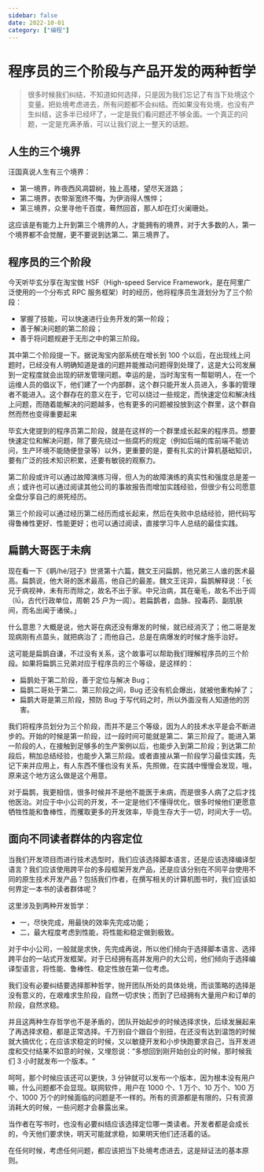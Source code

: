 ```yaml
---
sidebar: false
date: 2022-10-01
category: ["编程"] 
---
```


# 程序员的三个阶段与产品开发的两种哲学

> 很多时候我们纠结，不知道如何选择，只是因为我们忘记了有当下处境这个变量。把处境考虑进去，所有问题都不会纠结。而如果没有处境，也没有产生纠结，这多半已经坏了，一定是我们看问题还不够全面。一个真正的问题，一定是充满矛盾，可以让我们说上一整天的话题。

<!-- more -->

## **人生的三个境界**

汪国真说人生有三个境界：

- 第一境界，昨夜西风凋碧树，独上高楼，望尽天涯路；
- 第二境界，衣带渐宽终不悔，为伊消得人憔悴；
- 第三境界，众里寻他千百度，蓦然回首，那人却在灯火阑珊处。

这应该是有能力上升到第三个境界的人，才能拥有的境界，对于大多数的人，第一个境界都不会觉醒，更不要说到达第二、第三境界了。

## 程序员的三个阶段

今天听毕玄分享在淘宝做 HSF（High-speed Service Framework，是在阿里广泛使用的一个分布式 RPC 服务框架）时的经历，他将程序员生涯划分为了三个阶段：

- 掌握了技能，可以快速进行业务开发的第一阶段；
- 善于解决问题的第二阶段；
- 善于将问题规避于无形之中的第三阶段。

其中第二个阶段提一下。据说淘宝内部系统在增长到 100 个以后，在出现线上问题时，已经没有人明确知道是谁的问题并能推动问题得到处理了，这是大公司发展到一定程度就会出现的研发管理问题。幸运的是，当时淘宝有一帮聪明人，在一个运维人员的倡议下，他们建了一个内部群，这个群只能开发人员进入，多事的管理者不能进入。这个群存在的意义在于，它可以绕过一些规定，而快速定位和解决线上问题，而随着能解决的问题越多，也有更多的问题被投放到这个群里，这个群自然而然也变得重要起来

毕玄大佬提到的程序员第二阶段，就是在这样的一个群里成长起来的程序员。想要快速定位和解决问题，除了要先绕过一些腐朽的规定（例如后端的库前端不能访问，生产环境不能随便登录等）以外，更重要的是，要有扎实的计算机基础知识，要有广泛的技术知识积累，还要有敏锐的观察力。

第二阶段或许可以通过故障演练习得，但人为的故障演练的真实性和强度总是差一点；或许也可以通过阅读其他公司的事故报告而增加实践经验，但很少有公司愿意全盘分享自己的濒死经历。

第三个阶段可以通过经历第二经历而成长起来，然后在失败中总结经验，把代码写得鲁棒性更好、性能更好；也可以通过阅读，直接学习牛人总结的最佳实践。

## 扁鹊大哥医于未病

现在看一下《鹖/hé/冠子》世贤第十六篇，魏文王问扁鹊，他兄弟三人谁的医术最高。扁鹊说，他大哥的医术最高，他自己的最差。魏文王诧异，扁鹊解释说：「长兄于病视神，未有形而除之，故名不出于家。中兄治病，其在毫毛，故名不出于闾（lǘ，古代行政单位，周朝 25 户为一闾）。若扁鹊者，血脉、投毒药、副肌肤间，而名出闻于诸侯。」

什么意思？大概是说，他大哥在病还没有爆发的时候，就已经消灭了；他二哥是发现病刚有点苗头，就把病治了；而他自己，总是在病爆发的时候才施手治好。

这可能是扁鹊自谦，不过没有关系，这个故事可以帮助我们理解程序员的三个阶段。如果将扁鹊三兄弟对应于程序员的三个等级，是这样的：

- 扁鹊处于第二阶段，善于定位与解决 Bug；
- 扁鹊二哥处于第二、第三阶段之间，Bug 还没有机会爆出，就被他重构掉了；
- 扁鹊大哥是第三阶段，预防 Bug 于写代码之时，所以外面没有人知道他的厉害。

我们将程序员划分为三个阶段，而并不是三个等级，因为人的技术水平是会不断进步的。开始的时候是第一阶段，过一段时间可能就是第二、第三阶段了。能进入第一阶段的人，在接触到足够多的生产案例以后，也能步入到第二阶段；到达第二阶段后，稍加总结经验，也能步入第三阶段。或者直接从第一阶段学习最佳实践，先记下来并应用上，有人东西不懂也没有关系，先照做，在实践中慢慢会发现，哦，原来这个地方这么做是这个用意。

对于扁鹊，我更相信，很多时候并不是他不能医于未病，而是很多人病了之后才找他医治。对应于中小公司的开发，不一定是他们不懂得优化，很多时候他们更愿意牺牲性能和鲁棒性，而攫取更多的开发效率，毕竟生存大于一切，时间大于一切。

## 面向不同读者群体的内容定位

当我们开发项目而进行技术选型时，我们应该选择脚本语言，还是应该选择编译型语言？我们应该使用跨平台的多段框架开发产品，还是应该分别在不同平台使用不同的原生技术开发产品？包括我们作者，在撰写相关的计算机图书时，我们应该如何界定一本书的读者群体呢？

这里涉及到两种开发哲学：

- 一，尽快完成，用最快的效率先完成功能；
- 二，最大程度考虑到性能，将性能和稳定做到极致。

对于中小公司，一般就是求快，先完成再说，所以他们倾向于选择脚本语言、选择跨平台的一站式开发框架。对于已经拥有高并发用户的大公司，他们倾向于选择编译型语言，将性能、鲁棒性、稳定性放在第一位考虑。

我们没有必要纠结要选择那种哲学，抛开团队所处的具体处境，而谈策略的选择是没有意义的，在艰难求生阶段，自然一切求快；而到了已经拥有大量用户和订单的阶段，自然求稳。

并且这两种生存哲学也不是矛盾的，团队开始起步的时候选择求快，后续发展起来了再选择求稳，都是正常选择。千万别自个跟自个别扭，在还没有达到温饱的时候就大搞优化；在应该求稳定的时候，又以敏捷开发和小步快跑要求自己，当开发进度和交付结果不如意的时候，又埋怨说：”多想回到刚开始创业的时候，那时候我们 3 小时就发布一个版本。“

呵呵，那个时候应该还可以更快，3 分钟就可以发布一个版本，因为根本没有用户嘛，什么问题都不会显现。联网软件，用户在 1000 个、1 万个、10 万个、100 万个、1000 万个的时候面临的问题是不一样的。所有的资源都是有限的，只有资源消耗大的时候，一些问题才会暴露出来。

当作者在写书时，也没有必要纠结应该选择定位哪一类读者。开发者都是会成长的，今天他们要求快，明天可能就求稳，如果明天他们还活着的话。

在任何时候，考虑任何问题，都应该把当下处境考虑进去，这是辩证法的基本原则。
